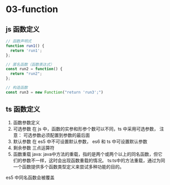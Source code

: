 # 03-function
## js 函数定义
```js
// 函数声明式
function run1() {
  return 'run1';
};

// 匿名函数（函数表达式）
const run2 = function() {
  return "run2";
};

// 构造函数
const run3 = new Function("return 'run3';")
```

## ts 函数定义
1. 函数参数定义
2. 可选参数
在 js 中，函数的实参和形参个数可以不同，ts 中采用可选参数，
注意： 可选参数必须配置到参数的最后面
3. 默认参数
在 es5 中不可设置默认参数， es6 和 ts 中可设置默认参数
4. 剩余参数
三点运算符
5. 函数重载
java: java中方法的重载，指的是两个或两个以上的同名函数，但它们的参数不一样，这时会出现函数重载的情况。
ts:ts中的方法重载，通过为同一个函数提供多个函数类型定义来尝试多种功能的目的。

es5 中同名函数会被覆盖
